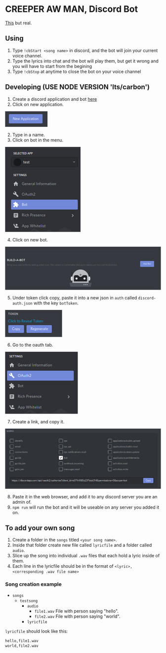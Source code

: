 # CREEPER AW MAN, Discord Bot 
[This][examplevideo] but real.

[examplevideo]: https://www.youtube.com/watch?v=9Py1W5u4zIo

## Using
1. Type `!cbStart <song name>` in discord, and the bot will join your current voice channel.
2. Type the lyrics into chat and the bot will play them, but get it wrong and you will have to start from the begining
3. Type `!cbStop` at anytime to close the bot on your voice channel

## Developing (USE NODE VERSION 'lts/carbon')
1. Create a discord application and bot [here][discordapp]
  1. Click on new application.
  
   ![new application][newapp]

  2. Type in a name.
  3. Click on bot in the menu.
  
   ![bot in menu][menubot]

  4. Click on new bot.
  
   ![make new bot][newbot]

  5. Under token click copy, paste it into a new json in `auth` called `discord-auth.json` with the key `botToken`.
  
   ![click copy here][tokencopy]

  6. Go to the oauth tab.

   ![the oauth tab][menuoauth]

  7. Create a link, and copy it.

   ![creating a link][createlink]

  8. Paste it in the web browser, and add it to any discord server you are an admin of.
2. `npm run` will run the bot and it will be useable on any server you added it on.

[beforeyoubegingoogleapi]: https://github.com/googleapis/nodejs-text-to-speech#before-you-begin
[discordapp]: https://discordapp.com/developers/applications/
[newapp]: ./README_images/newapp.png
[menubot]: ./README_images/bot.png
[newbot]: ./README_images/newbot.png
[tokencopy]: ./README_images/copykey.png
[menuoauth]: ./README_images/oauth.png
[createlink]: ./README_images/getlink.png

## To add your own song
1. Create a folder in the `songs` titled `<your song name>`.
2. Inside that folder create new file called `lyricfile` and a folder called `audio`.
3. Slice up the song into individual `.wav` files that each hold a lyric inside of them.
4. Each line in the lyricfile should be in the format of `<lyric>,<corresponding .wav file name>`

### Song creation example

- `songs`
  - `testsong`
    - `audio`
      - `file1.wav` File with person saying "hello".
      - `file2.wav` File with person saying "world".
    - `lyricfile`

`lyricfile` should look like this:
```
hello,file1.wav
world,file2.wav
```